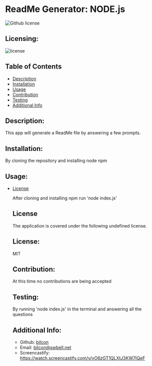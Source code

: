 # ReadMe Generator: NODE.js
  ![Github license](https://img.shields.io/badge/license-undefined-blue)

  ## Licensing:
  ![license](https://img.shields.io/badge/license-MIT-blue)


  ## Table of Contents 
  - [Description](#description)
  - [Installation](#installation)
  - [Usage](#usage)
  - [Contribution](#contribution)
  - [Testing](#testing)
  - [Additional Info](#additional-info)

  ## Description:
  This app will generate a ReadMe file by answering a few prompts.


  ## Installation:
  By cloning the repository and installing node npm

  ## Usage:
  
* [License](#license)

  After cloning and installing npm run 'node index.js'
  ## License 
  
    The application is covered under the following undefined license.
  ## License:
  MIT

  ## Contribution:
  At this time no contributions are being accepted

  ## Testing:
  By running 'node index.js' in the terminal and answering all the questions

  ## Additional Info:
  - Github: [bilcon](https://github.com/bilcon/readme-generator)
  - Email: bilcon@swbell.net
  - Screencastify: https://watch.screencastify.com/v/yO6zGT1QLXtJ3KW7IQeF

